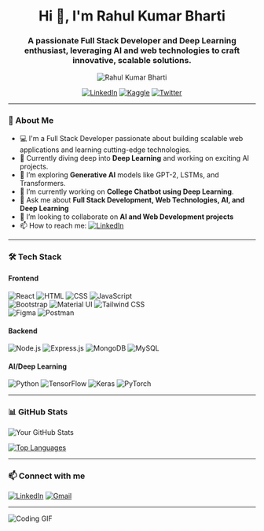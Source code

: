 ﻿<h1 align="center">Hi 👋, I'm Rahul Kumar Bharti</h1>
<h3 align="center">A passionate Full Stack Developer and Deep Learning enthusiast, leveraging AI and web technologies to craft innovative, scalable solutions.</h3>

<p align="center"> <img src="https://komarev.com/ghpvc/?username=rahulbharti5&label=Profile%20views&color=0e75b6&style=flat" alt="Rahul Kumar Bharti" /> </p>

<p align="center">
  <a href="https://linkedin.com/in/rahul-kumar-bharti-51b380295"><img src="https://img.shields.io/badge/-Rahul%20Bharti-blue?style=flat&logo=Linkedin&logoColor=white" alt="LinkedIn"/></a>
  <a href="https://www.kaggle.com/rahulkumar0555"><img src="https://img.shields.io/badge/-Rahul%20Bharti-grey?style=flat&logo=Kaggle&logoColor=white" alt="Kaggle"/></a>
  <a href="https://x.com/iRahul0875"><img src="https://img.shields.io/twitter/follow/rahulbharti5?style=social" alt="Twitter"/></a>
</p>

---

### 🚀 About Me

- 💻 I'm a Full Stack Developer passionate about building scalable web applications and learning cutting-edge technologies.
- 🤖 Currently diving deep into **Deep Learning** and working on exciting AI projects.
- 🌱 I’m exploring **Generative AI** models like GPT-2, LSTMs, and Transformers.
- 🔭 I’m currently working on **College Chatbot using Deep Learning**.
- 💬 Ask me about **Full Stack Development, Web Technologies, AI, and Deep Learning**
- 👯 I’m looking to collaborate on **AI and Web Development projects**
- 📫 How to reach me: <a href="https://linkedin.com/in/rahul-kumar-bharti-51b380295"><img src="https://img.shields.io/badge/-Rahul%20Bharti-blue?style=flat&logo=Linkedin&logoColor=white" alt="LinkedIn"/></a>

---

### 🛠️ Tech Stack

#### **Frontend**

![React](https://img.shields.io/badge/-React-05122A?style=flat&logo=react) ![HTML](https://img.shields.io/badge/-HTML-05122A?style=flat&logo=html5) ![CSS](https://img.shields.io/badge/-CSS-05122A?style=flat&logo=css3) ![JavaScript](https://img.shields.io/badge/-JavaScript-05122A?style=flat&logo=javascript)  
![Bootstrap](https://img.shields.io/badge/-Bootstrap-05122A?style=flat&logo=bootstrap) ![Material UI](https://img.shields.io/badge/-Material%20UI-05122A?style=flat&logo=material-ui) ![Tailwind CSS](https://img.shields.io/badge/-Tailwind%20CSS-05122A?style=flat&logo=tailwind-css)  
![Figma](https://img.shields.io/badge/-Figma-05122A?style=flat&logo=figma) ![Postman](https://img.shields.io/badge/-Postman-05122A?style=flat&logo=postman)

#### **Backend**

![Node.js](https://img.shields.io/badge/-Node.js-05122A?style=flat&logo=node.js) ![Express.js](https://img.shields.io/badge/-Express.js-05122A?style=flat&logo=express) ![MongoDB](https://img.shields.io/badge/-MongoDB-05122A?style=flat&logo=mongodb) ![MySQL](https://img.shields.io/badge/-MySQL-05122A?style=flat&logo=mysql)

#### **AI/Deep Learning**

![Python](https://img.shields.io/badge/-Python-05122A?style=flat&logo=python) ![TensorFlow](https://img.shields.io/badge/-TensorFlow-05122A?style=flat&logo=tensorflow) ![Keras](https://img.shields.io/badge/-Keras-05122A?style=flat&logo=keras) ![PyTorch](https://img.shields.io/badge/-PyTorch-05122A?style=flat&logo=pytorch)

---

### 📊 GitHub Stats

![Your GitHub Stats](https://github-readme-stats.vercel.app/api?username=rahulbharti5&show_icons=true&theme=radical)

[![Top Languages](https://github-readme-stats.vercel.app/api/top-langs/?username=rahulbharti5&layout=compact&theme=radical)](https://github.com/anuraghazra/github-readme-stats)

---

### 📫 Connect with me

[![LinkedIn](https://img.shields.io/badge/-LinkedIn-0077B5?style=flat&logo=linkedin)](https://linkedin.com/in/rahul-kumar-bharti-51b380295) [![Gmail](https://img.shields.io/badge/-Gmail-D14836?style=flat&logo=gmail&logoColor=white)](mailto:rk2255p@gmail.com)

---

![Coding GIF](https://media.giphy.com/media/L8K62iTDkzGX6/giphy.gif)
